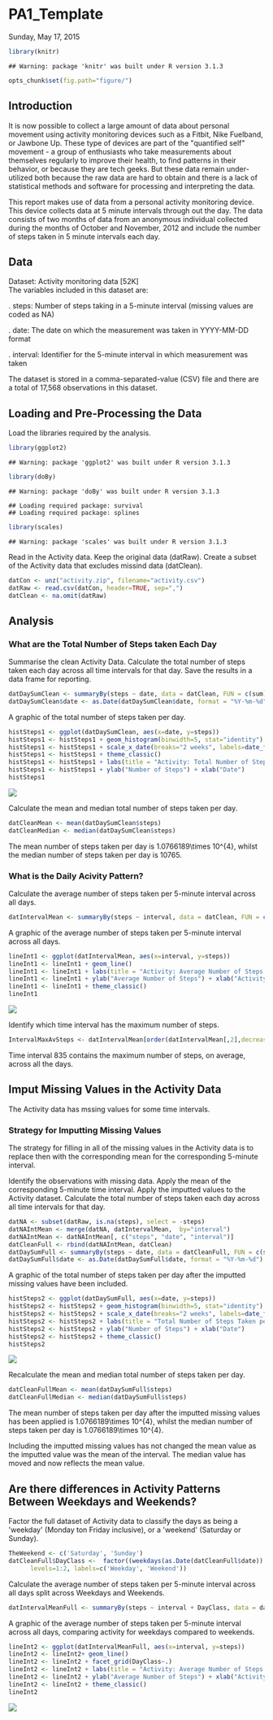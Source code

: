 # PA1_Template
Sunday, May 17, 2015  


```r
library(knitr)
```

```
## Warning: package 'knitr' was built under R version 3.1.3
```

```r
opts_chunk$set(fig.path="figure/")
```
## Introduction

It is now possible to collect a large amount of data about personal movement using activity monitoring devices such as a Fitbit, Nike Fuelband, or Jawbone Up. These type of devices are part of the "quantified self" movement - a group of enthusiasts who take measurements about themselves regularly to improve their health, to find patterns in their behavior, or because they are tech geeks. But these data remain under-utilized both because the raw data are hard to obtain and there is a lack of statistical methods and software for processing and interpreting the data.

This report makes use of data from a personal activity monitoring device. This device collects data at 5 minute intervals through out the day. The data consists of two months of data from an anonymous individual collected during the months of October and November, 2012 and include the number of steps taken in 5 minute intervals each day.

## Data

Dataset: Activity monitoring data [52K]  
The variables included in this dataset are:

. steps: Number of steps taking in a 5-minute interval (missing values are coded as NA)

. date: The date on which the measurement was taken in YYYY-MM-DD format

. interval: Identifier for the 5-minute interval in which measurement was taken

The dataset is stored in a comma-separated-value (CSV) file and there are a total of 17,568 observations in this dataset.


## Loading and Pre-Processing the Data

Load the libraries required by the analysis.


```r
library(ggplot2)
```

```
## Warning: package 'ggplot2' was built under R version 3.1.3
```

```r
library(doBy)
```

```
## Warning: package 'doBy' was built under R version 3.1.3
```

```
## Loading required package: survival
## Loading required package: splines
```

```r
library(scales)
```

```
## Warning: package 'scales' was built under R version 3.1.3
```

Read in the Activity data. 
Keep the original data (datRaw). Create a subset of the Activity data that excludes missind data (datClean).

```r
datCon <- unz("activity.zip", filename="activity.csv")
datRaw <- read.csv(datCon, header=TRUE, sep=",")
datClean <- na.omit(datRaw)
```

## Analysis

### What are the Total Number of Steps taken Each Day

Summarise the clean Activity Data. Calculate the total number of steps taken each day across all time intervals for that day. Save the results in a data frame for reporting.

```r
datDaySumClean <- summaryBy(steps ~ date, data = datClean, FUN = c(sum), keep.names=TRUE) 
datDaySumClean$date <- as.Date(datDaySumClean$date, format = "%Y-%m-%d")
```

A graphic of the total number of steps taken per day.

```r
histSteps1 <- ggplot(datDaySumClean, aes(x=date, y=steps))
histSteps1 <- histSteps1 + geom_histogram(binwidth=5, stat="identity")
histSteps1 <- histSteps1 + scale_x_date(breaks="2 weeks", labels=date_format("%Y-%m-%d") )
histSteps1 <- histSteps1 + theme_classic()
histSteps1 <- histSteps1 + labs(title = "Activity: Total Number of Steps Taken per Day")
histSteps1 <- histSteps1 + ylab("Number of Steps") + xlab("Date")
histSteps1
```

![](figure/fig1.-1.png) 

Calculate the mean and median total number of steps taken per day.


```r
datCleanMean <- mean(datDaySumClean$steps)
datCleanMedian <- median(datDaySumClean$steps)
```
The mean number of steps taken per day is 1.0766189\times 10^{4}, whilst the median number of steps taken per day is 10765.

### What is the Daily Acivity Pattern?

Calculate the average number of steps taken per 5-minute interval across all days.

```r
datIntervalMean <- summaryBy(steps ~ interval, data = datClean, FUN = c(mean), na.rm=TRUE, keep.names=TRUE)
```
A graphic of the average number of steps taken per 5-minute interval across all days.

```r
lineInt1 <- ggplot(datIntervalMean, aes(x=interval, y=steps))
lineInt1 <- lineInt1 + geom_line()
lineInt1 <- lineInt1 + labs(title = "Activity: Average Number of Steps Taken per Activity Interval")
lineInt1 <- lineInt1 + ylab("Average Number of Steps") + xlab("Activity 5-minute Interval")
lineInt1 <- lineInt1 + theme_classic()
lineInt1
```

![](figure/fig2.-1.png) 


Identify which time interval has the maximum number of steps.

```r
IntervalMaxAvSteps <- datIntervalMean[order(datIntervalMean[,2],decreasing=TRUE)[1],1]
```
Time interval 835 contains the maximum number of steps, on average, across all the days.

## Imput Missing Values in the Activity Data

The Activity data has mssing values for some time intervals. 

### Strategy for Imputting Missing Values
The strategy for filling in all of the missing values in the Activity data is to replace then with the corresponding mean for the corresponding 5-minute interval.

Identify the observations with missing data. Apply the mean of the corresponding 5-minute time interval. Apply the imputted values to the Activity dataset. Calculate the total number of steps taken each day across all time intervals for that day.

```r
datNA <- subset(datRaw, is.na(steps), select = -steps)
datNAIntMean <- merge(datNA, datIntervalMean,  by="interval")
datNAIntMean <- datNAIntMean[, c("steps", "date", "interval")]
datCleanFull <- rbind(datNAIntMean, datClean)
datDaySumFull <- summaryBy(steps ~ date, data = datCleanFull, FUN = c(sum), keep.names=TRUE) 
datDaySumFull$date <- as.Date(datDaySumFull$date, format = "%Y-%m-%d")
```
A graphic of the total number of steps taken per day after the imputted missing values have been included.

```r
histSteps2 <- ggplot(datDaySumFull, aes(x=date, y=steps))
histSteps2 <- histSteps2 + geom_histogram(binwidth=5, stat="identity")
histSteps2 <- histSteps2 + scale_x_date(breaks="2 weeks", labels=date_format("%Y-%m-%d") )
histSteps2 <- histSteps2 + labs(title = "Total Number of Steps Taken per Day - with imputted missing values")
histSteps2 <- histSteps2 + ylab("Number of Steps") + xlab("Date")
histSteps2 <- histSteps2 + theme_classic()
histSteps2
```

![](figure/fig3.-1.png) 

Recalculate the mean and median total number of steps taken per day.

```r
datCleanFullMean <- mean(datDaySumFull$steps)
datCleanFullMedian <- median(datDaySumFull$steps)
```
The mean number of steps taken per day after the imputted missing values has been applied is 1.0766189\times 10^{4}, whilst the median number of steps taken per day is 1.0766189\times 10^{4}.

Including the imputted missing values has not changed the mean value as the imputted value was the mean of the interval. The median value has moved and now reflects the mean value.
## Are there differences in Activity Patterns Between Weekdays and Weekends?

Factor the full dataset of Activity data to classify the days as being a 'weekday' (Monday ton Friday inclusive), or a 'weekend' (Saturday or Sunday).

```r
TheWeekend <- c('Saturday', 'Sunday')
datCleanFull$DayClass <-  factor((weekdays(as.Date(datCleanFull$date)) %in% TheWeekend)+1L,
      levels=1:2, labels=c('Weekday', 'Weekend'))
```

Calculate the average number of steps taken per 5-minute interval across all days split across Weekdays and Weekends.

```r
datIntervalMeanFull <- summaryBy(steps ~ interval + DayClass, data = datCleanFull, FUN = c(mean), na.rm=TRUE, keep.names=TRUE)
```

A graphic of the average number of steps taken per 5-minute interval across all days, comparing activity for weekdays compared to weekends.

```r
lineInt2 <- ggplot(datIntervalMeanFull, aes(x=interval, y=steps))
lineInt2 <- lineInt2+ geom_line()
lineInt2 <- lineInt2 + facet_grid(DayClass~.)
lineInt2 <- lineInt2 + labs(title = "Activity: Average Number of Steps Taken per Activity Interval - Weekday/Weekend Comparision")
lineInt2 <- lineInt2 + ylab("Average Number of Steps") + xlab("Activity 5-minute Interval")
lineInt2 <- lineInt2 + theme_classic()
lineInt2
```

![](figure/fig4.-1.png) 


